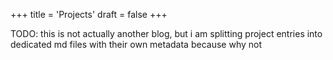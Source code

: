 +++
title = 'Projects'
draft = false
+++

TODO: this is not actually another blog, but i am splitting project entries into dedicated md files with their own metadata because why not
